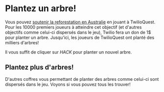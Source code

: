 # Plantez un arbre!

Vous pouvez [soutenir la reforestation en Australie](https://twil.io/tq-trees) en jouant à TwilioQuest. Pour les 10000 premiers joueurs à atteindre cet objectif (et d'autres objectifs comme celui-ci dispersés dans le jeu), Twilio fera un don de 1$ pour planter un arbre. Jusqu'ici, les joueurs de TwilioQuest ont planté des milliers d'arbres!

Il vous suffit de cliquer sur *HACK* pour planter un nouvel arbre.

## Plantez plus d'arbres!

D'autres coffres vous permettant de planter des arbres comme celui-ci sont dispersés dans le jeu. Voyons si vous pouvez tous les trouver!